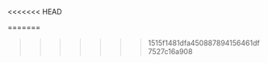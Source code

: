 

























































































































<<<<<<< HEAD


















=======
>>>>>>> 1515f1481dfa450887894156461df7527c16a908


